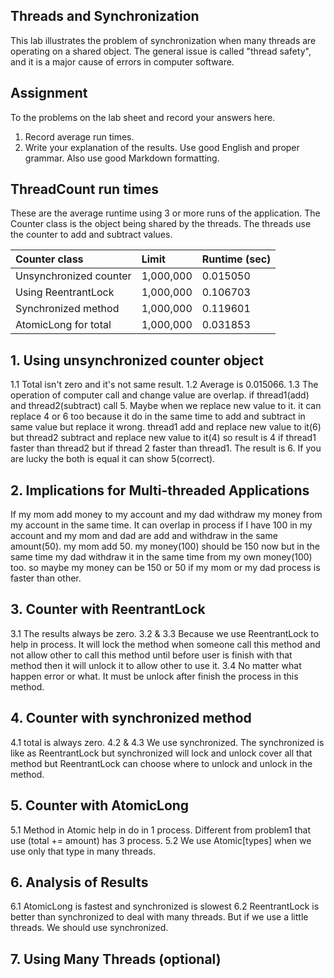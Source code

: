 ## Threads and Synchronization

This lab illustrates the problem of synchronization when many threads are operating on a shared object.  The general issue is called "thread safety", and it is a major cause of errors in computer software.

## Assignment

To the problems on the lab sheet and record your answers here.

1. Record average run times.
2. Write your explanation of the results.  Use good English and proper grammar.  Also use good Markdown formatting.

## ThreadCount run times

These are the average runtime using 3 or more runs of the application.
The Counter class is the object being shared by the threads.
The threads use the counter to add and subtract values.

| Counter class           | Limit              | Runtime (sec)   |
|:------------------------|:-------------------|-----------------|
| Unsynchronized counter  |    1,000,000       |     0.015050    |
| Using ReentrantLock     |    1,000,000       |     0.106703    |
| Synchronized method     |    1,000,000       |     0.119601    |
| AtomicLong for total    |    1,000,000       |     0.031853    |

## 1. Using unsynchronized counter object

1.1 Total isn't zero and it's not same result.
1.2 Average is 0.015066.
1.3 The operation of computer call and change value are overlap. if thread1(add) and thread2(subtract) call 5. Maybe when we replace new value to it. it can replace 4 or 6 too because it do in the same time to add and subtract in same value but replace it wrong. thread1 add and replace new value to it(6) but thread2 subtract and replace new value to it(4) so result is 4 if thread1 faster than thread2 but if thread 2 faster than thread1. The result is 6. If you are lucky the both is equal it can show 5(correct).  

## 2. Implications for Multi-threaded Applications

If my mom add money to my account and my dad withdraw my money from my account in the same time. It can overlap in process if I have 100 in my account and my mom and dad are add and withdraw in the same amount(50). my mom add 50. my money(100) should be 150 now but in the same time my dad withdraw it in the same time from my own money(100) too. so maybe my money can be 150 or 50 if my mom or my dad process is faster than other.

## 3. Counter with ReentrantLock

3.1 The results always be zero.
3.2 & 3.3 Because we use ReentrantLock to help in process. It will lock the method when someone call this method and not allow other to call this method until before user is finish with that method then it will unlock it to allow other to use it.
3.4 No matter what happen error or what. It must be unlock after finish the process in this method.

## 4. Counter with synchronized method

4.1 total is always zero. 
4.2 & 4.3 We use synchronized. The synchronized is like as ReentrantLock but synchronized will lock and unlock cover all that method but ReentrantLock can choose where to unlock and unlock in the method. 

## 5. Counter with AtomicLong

5.1 Method in Atomic help in do in 1 process. Different from problem1 that use (total += amount) has 3 process.
5.2 We use Atomic[types] when we use only that type in many threads. 

## 6. Analysis of Results

6.1 AtomicLong is fastest and synchronized is slowest
6.2 ReentrantLock is better than synchronized to deal with many threads. But if we use a little threads. We should use synchronized.

## 7. Using Many Threads (optional)

